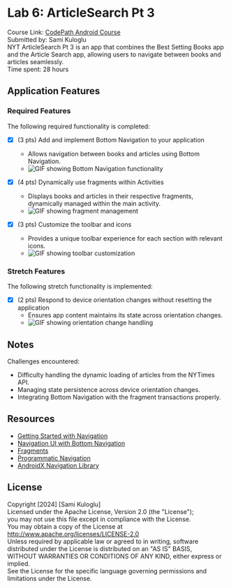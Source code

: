 # Lab 6: ArticleSearch Pt 3  
Course Link: [CodePath Android Course](https://courses.codepath.org/courses/and102/unit/6)  
Submitted by: Sami Kuloglu  
NYT ArticleSearch Pt 3 is an app that combines the Best Setting Books app and the Article Search app, allowing users to navigate between books and articles seamlessly.  
Time spent: 28 hours

## Application Features

### Required Features
The following required functionality is completed:

- [x] (3 pts) Add and implement Bottom Navigation to your application  
    - Allows navigation between books and articles using Bottom Navigation.  
    - ![GIF showing Bottom Navigation functionality](gifs/01.gif)

- [x] (4 pts) Dynamically use fragments within Activities  
    - Displays books and articles in their respective fragments, dynamically managed within the main activity.  
    - ![GIF showing fragment management](gifs/02.gif)

- [x] (3 pts) Customize the toolbar and icons  
    - Provides a unique toolbar experience for each section with relevant icons.  
    - ![GIF showing toolbar customization](gifs/01.gif)

### Stretch Features
The following stretch functionality is implemented:

- [x] (2 pts) Respond to device orientation changes without resetting the application  
    - Ensures app content maintains its state across orientation changes.  
    - ![GIF showing orientation change handling](gifs/03.gif)

## Notes
Challenges encountered:  
- Difficulty handling the dynamic loading of articles from the NYTimes API.
- Managing state persistence across device orientation changes.
- Integrating Bottom Navigation with the fragment transactions properly.

## Resources  
- [Getting Started with Navigation](https://developer.android.com/guide/navigation/navigation-getting-started)  
- [Navigation UI with Bottom Navigation](https://developer.android.com/guide/navigation/navigation-ui)  
- [Fragments](https://developer.android.com/guide/fragments)  
- [Programmatic Navigation](https://developer.android.com/guide/navigation/navigation-programmatic)  
- [AndroidX Navigation Library](https://developer.android.com/jetpack/androidx/releases/navigation)  

## License  
Copyright [2024] [Sami Kuloglu]  
Licensed under the Apache License, Version 2.0 (the "License");  
you may not use this file except in compliance with the License.  
You may obtain a copy of the License at  
    http://www.apache.org/licenses/LICENSE-2.0  
Unless required by applicable law or agreed to in writing, software  
distributed under the License is distributed on an "AS IS" BASIS,  
WITHOUT WARRANTIES OR CONDITIONS OF ANY KIND, either express or implied.  
See the License for the specific language governing permissions and  
limitations under the License.

